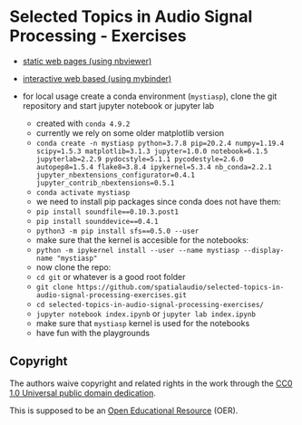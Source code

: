Selected Topics in Audio Signal Processing - Exercises
======================================================

- [static web pages (using nbviewer)](http://nbviewer.ipython.org/github/spatialaudio/selected-topics-in-audio-signal-processing-exercises/blob/master/index.ipynb)
- [interactive web based (using mybinder)](https://mybinder.org/v2/gh/spatialaudio/selected-topics-in-audio-signal-processing-exercises/HEAD?filepath=index.ipynb)

- for local usage create a conda environment (`mystiasp`), clone the git repository
and start jupyter notebook or jupyter lab
  - created with `conda 4.9.2`
  - currently we rely on some older matplotlib version
  - `conda create -n mystiasp python=3.7.8 pip=20.2.4 numpy=1.19.4 scipy=1.5.3 matplotlib=3.1.3 jupyter=1.0.0 notebook=6.1.5 jupyterlab=2.2.9 pydocstyle=5.1.1 pycodestyle=2.6.0 autopep8=1.5.4 flake8=3.8.4 ipykernel=5.3.4 nb_conda=2.2.1 jupyter_nbextensions_configurator=0.4.1 jupyter_contrib_nbextensions=0.5.1`
  - `conda activate mystiasp`
  - we need to install pip packages since conda does not have them:
  - `pip install soundfile==0.10.3.post1`
  - `pip install sounddevice==0.4.1`
  - `python3 -m pip install sfs==0.5.0 --user`
  - make sure that the kernel is accesible for the notebooks:
  - `python -m ipykernel install --user --name mystiasp --display-name "mystiasp"`
  - now clone the repo:
  - `cd git` or whatever is a good root folder
  - `git clone https://github.com/spatialaudio/selected-topics-in-audio-signal-processing-exercises.git`
  - `cd selected-topics-in-audio-signal-processing-exercises/`
  - `jupyter notebook index.ipynb` or `jupyter lab index.ipynb`
  - make sure that `mystiasp` kernel is used for the notebooks
  - have fun with the playgrounds

Copyright
---------

The authors waive copyright and related rights in the work through the
[CC0 1.0 Universal public domain dedication](http://creativecommons.org/publicdomain/zero/1.0/).

This is supposed to be an [Open Educational Resource](https://en.wikipedia.org/wiki/Open_educational_resources) (OER).
